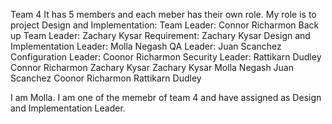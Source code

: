 Team 4
It has 5 members and each meber has their own role.
My role is to project Design and Implementation: 
                    Team Leader: Connor Richarmon
                    Back up Team Leader: Zachary Kysar
                    Requirement: Zachary Kysar
                    Design and Implementation Leader: Molla Negash
                    QA Leader: Juan Scanchez
                    Configuration Leader: Coonor Richarmon
                    Security Leader: Rattikarn Dudley  
                Connor Richarmon
                Zachary Kysar
                Zachary Kysar
                Molla Negash
                Juan Scanchez
                Coonor Richarmon
                Rattikarn Dudley

I am Molla. I am one of the memebr of team 4 and have assigned as Design and Implementation Leader.




